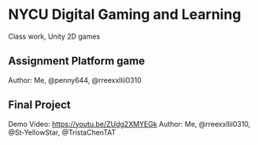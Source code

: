 # NYCU Digital Gaming and Learning
Class work, Unity 2D games

## Assignment Platform game
Author: Me, @penny644, @rreexxllii0310

## Final Project
Demo Video: https://youtu.be/ZUdg2XMYEGk
Author: Me, @rreexxllii0310, @St-YellowStar, @TristaChenTAT
